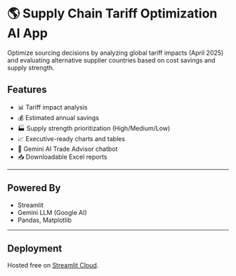 # 🌎 Supply Chain Tariff Optimization AI App

Optimize sourcing decisions by analyzing global tariff impacts (April 2025) and evaluating alternative supplier countries based on cost savings and supply strength.

## Features
- 📊 Tariff impact analysis
- 💰 Estimated annual savings
- 🏭 Supply strength prioritization (High/Medium/Low)
- 📈 Executive-ready charts and tables
- 💬 Gemini AI Trade Advisor chatbot
- 📥 Downloadable Excel reports

---

## Powered By
- Streamlit
- Gemini LLM (Google AI)
- Pandas, Matplotlib

---

## Deployment
Hosted free on [Streamlit Cloud](https://streamlit.io/cloud).
